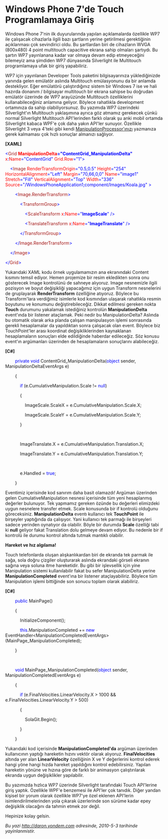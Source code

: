 # Windows Phone 7'de Touch Programlamaya Giriş
Windows Phone 7'nin ilk duyurularında yapılan açıklamalarda özellikle
WP7 ile çalışacak cihazlarla ilgili bazı şartların yerine getirilmesi
gerektiğinin açıklanması çok sevindirici oldu. Bu şartlardan biri de
cihazların WVGA (800x480) 4 point multitouch capacitive ekrana sahip
olmaları şartıydı. Bu şartın WP7 yayınlanana kadar var olmaya devam edip
etmeyeceğini bilemeyiz ama şimdiden WP7 dünyasında Silverlight ile
Multitouch programlamaya ufak bir giriş yapabiliriz.

WP7 için yayınlanan Developer Tools paketini bilgisayarınıza
yüklediğinizde yanında gelen emülatör aslında Multitouch emülasyonunu da
bir anlamda destekliyor. Eğer emülatörü çalıştırdığınız sistem bir
Windows 7 ise ve hali hazırda donanım / bilgisayar multitouch bir ekrana
sahipse bu doğrudan emülatör üzerinde de WP7 arayüzünde Multitouch
özelliklerini kullanabileceğiniz anlamına geliyor. Böylece rahatlıkla
development ortamınıza da sahip olabiliyorsunuz. Bu yazımıda WP7
üzerindeki Silverlight'ın Multitouch yaklaşımına ayrıca göz atmamız
gerekecek çünkü normal Silverlight Multitouch API'lerinden farklı olarak
şu anki mobil ortamda Silverlight kabaca WPF'e çok daha yakın API'ler
sunuyor. Özellikle Silverlight 3 veya 4'teki gibi kendi
[ManipulationProcessor'ınızı](http://daron.yondem.com/tr/post/ea33f1e2-6209-42c7-8495-747a34771b00)
yazmanıza gerek kalmaması çok hızlı sonuçlar almanızı sağlıyor.

**[XAML]**

<span style="color: blue;">\<</span><span
style="color: #a31515;">Grid</span><span style="color: red;">
**ManipulationDelta**</span><span
style="color: blue;">**="ContentGrid\_ManipulationDelta"**</span><span
style="color: red;">  x</span><span style="color: blue;">:</span><span
style="color: red;">Name</span><span
style="color: blue;">="ContentGrid"</span><span style="color: red;">
Grid.Row</span><span style="color: blue;">="1"\></span>

<span style="color: #a31515;">    </span><span
style="color: blue;">\<</span><span
style="color: #a31515;">Image</span><span style="color: red;">
RenderTransformOrigin</span><span
style="color: blue;">="0.5,0.5"</span><span style="color: red;">
Height</span><span style="color: blue;">="254"</span><span
style="color: red;"> HorizontalAlignment</span><span
style="color: blue;">="Left"</span><span style="color: red;">
Margin</span><span style="color: blue;">="70,66,0,0"</span><span
style="color: red;"> Name</span><span
style="color: blue;">="image1"</span><span style="color: red;">
Stretch</span><span style="color: blue;">="Fill"</span><span
style="color: red;"> VerticalAlignment</span><span
style="color: blue;">="Top"</span><span style="color: red;">
Width</span><span style="color: blue;">="336"</span><span
style="color: red;"> Source</span><span
style="color: blue;">="/WindowsPhoneApplication1;component/Images/Koala.jpg" \></span>

<span style="color: #a31515;">        </span><span
style="color: blue;">\<</span><span
style="color: #a31515;">Image.RenderTransform</span><span
style="color: blue;">\></span>

<span style="color: #a31515;">            </span><span
style="color: blue;">\<</span><span
style="color: #a31515;">TransformGroup</span><span
style="color: blue;">\></span>

<span style="color: #a31515;">                </span><span
style="color: blue;">\<</span><span
style="color: #a31515;">ScaleTransform</span><span style="color: red;">
x</span><span style="color: blue;">:</span><span
style="color: red;">Name</span><span
style="color: blue;">="**ImageScale**" /\></span>

<span style="color: #a31515;">                </span><span
style="color: blue;">\<</span><span
style="color: #a31515;">TranslateTransform</span><span
style="color: red;"> x</span><span style="color: blue;">:</span><span
style="color: red;">Name</span><span
style="color: blue;">="**ImageTranslate**" /\></span>

<span style="color: #a31515;">            </span><span
style="color: blue;">\</</span><span
style="color: #a31515;">TransformGroup</span><span
style="color: blue;">\></span>

<span style="color: #a31515;">        </span><span
style="color: blue;">\</</span><span
style="color: #a31515;">Image.RenderTransform</span><span
style="color: blue;">\></span>

<span style="color: #a31515;">    </span><span
style="color: blue;">\</</span><span
style="color: #a31515;">Image</span><span style="color: blue;">\></span>

<span style="color: blue;">\</</span><span
style="color: #a31515;">Grid</span><span style="color: blue;">\></span>

Yukarıdaki XAML kodu örnek uygulamamızın ana ekranındaki Content kısmını
temsil ediyor. Hemen projemize bir resim ekledikten sonra onu gösterecek
Image kontrolünü de sahneye alıyoruz. Image nesnemizle ilgili pozisyon
ve boyut değişikliği yapacağımız için uygun Transform nesnelerini de
gruplayarak **RenderTransform** özelliğine atıyoruz. Böylece bu
Transform'lara verdiğimiz isimlerle kod kısmından ulaşarak rahatlıkla
resmin boyutunu ve konumunu değiştirebileceğiz. Dikkat edilmesi gereken
nokta **Touch** durumunu yakalamak istediğiniz kontrolün
**ManipulationDelta** event'ında bir listener ataçlamak. Peki nedir bu
ManipulationDelta? Aslında bu otomatik olarak arka planda çalışan
manipulasyon işlemi sonrasında gerekli hesaplamalar da yapıldıktan sonra
çalışacak olan event. Böylece biz TouchPoint'ler arası koordinat
değişikliklerinden kaynaklanan hesaplamaların sonuçları elde edildiğinde
haberdar edileceğiz. Söz konusu event'ın argümanları üzerinden de
hesaplamaların sonuçlarını alabileceğiz.

**[C\#]**

        <span style="color: blue;">private</span> <span
style="color: blue;">void</span> ContentGrid\_ManipulationDelta(<span
style="color: blue;">object</span> sender, ManipulationDeltaEventArgs e)

        {

            <span style="color: blue;">if</span>
(e.CumulativeManipulation.Scale != <span
style="color: blue;">null</span>)

            {

                ImageScale.ScaleX = e.CumulativeManipulation.Scale.X;

                ImageScale.ScaleY = e.CumulativeManipulation.Scale.Y;

            }        

 

            ImageTranslate.X = e.CumulativeManipulation.Translation.X;

            ImageTranslate.Y = e.CumulativeManipulation.Translation.Y;

 

            e.Handled = <span style="color: blue;">true</span>;

        }

Eventimiz içerisinde kod sanırım daha basit olamazdı! Argüman üzerinden
gelen CumulativeManipulation nesnesi içerisinde tüm yeni hesaplanmış
değerler bulunuyor. Tek yapmamız gereken özünde bu değerleri elimizdeki
uygun nesnelere transfer etmek. Scale konusunda bir if kontrolü olduğunu
göreceksiniz. **ManipulationDelta** eventı kullanıcı tek **TouchPoint**
ile birşeyler yaptığında da çalışıyor. Yani kullanıcı tek parmağı ile
birşeyleri sadece yerinden oynatıyor da olabilir. Böyle bir durumda
**Scale** özelliği tabi ki **null** geliyor fakat Translation dolu
gelmeye devam ediyor. Bu nedenle bir if kontrolü ile durumu kontrol
altında tutmak mantıklı olabilir.

**Hareket ve hız algılama!**

Touch telefonlarda oluşan alışkanlıkardan biri de ekranda tek parmak ile
sağa, sola doğru çizgiler oluşturarak aslında ekrandaki görseli ekranın
sağına veya soluna itme hareketidir. Bu gibi bir işlevsellik için yine
Manipulation sistemi kullanılabilir fakat bu sefer ManipulationDelta
yerine **ManipulationCompleted** event'ına bir listener ataçlayabiliriz.
Böylece tüm Manipulation işlemi bittiğinde son sonucu toplam olarak
alabiliriz.

**[C\#]**

        <span style="color: blue;">public</span> MainPage()

        {

            InitializeComponent();

            <span
style="color: blue;">this</span>.ManipulationCompleted += <span
style="color: blue;">new</span>
EventHandler\<ManipulationCompletedEventArgs\>(MainPage\_ManipulationCompleted);

        }

 

        <span style="color: blue;">void</span>
MainPage\_ManipulationCompleted(<span style="color: blue;">object</span>
sender, ManipulationCompletedEventArgs e)

        {

            <span style="color: blue;">if</span>
(e.FinalVelocities.LinearVelocity.X \> 1000 &&
e.FinalVelocities.LinearVelocity.Y \> 500)

            {

                SolaGit.Begin();

            }

        }

Yukarıdaki kod içerisinde **ManipulationCompleted'da** argüman üzerinden
kullanıcının yaptığı hareketin hızını vektör olarak alıyoruz.
**FinalVelocities** altında yer alan **LinearVelocity** özelliğinin X ve
Y değerlerini kontrol ederek hangi yöne hangi hızda hareket yapıldığını
kontrol edebilirsiniz. Yapılan hareketin yönüne ve hızına göre de farklı
bir animasyon çalıştırılarak ekranda uygun değişiklikler yapılabilir.

Bu yazımızda hızlıca WP7 üzerinde Silverlight tarafındaki Touch
API'lerine giriş yaptık. Özellikle WPF'e benzemesi ile API'ler çok
tanıdık. Diğer yandan kişisel bir yorum olarak özellikle WP7'ye özel
eklenen API'lerin isimlendirilmelerinden yola çıkarak üzerlerinde son
sürüme kadar epey değişiklik olacağını da tahmin etmek zor değil.

Hepinize kolay gelsin.



*Bu yazi http://daron.yondem.com adresinde, 2010-5-3 tarihinde yayinlanmistir.*
